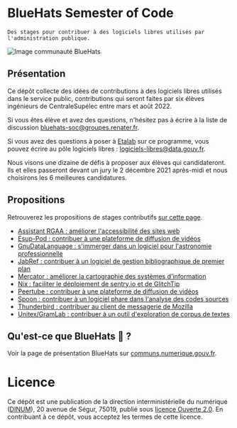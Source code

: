 # BlueHats Semester of Code

    Des stages pour contribuer à des logiciels libres utilisés par l'administration publique.

![Image communauté BlueHats](https://communs.numerique.gouv.fr/img/bluehats-communaute.jpg)

## Présentation

Ce dépôt collecte des idées de contributions à des logiciels libres
utilisés dans le service public, contributions qui seront faites par
six élèves ingénieurs de CentraleSupélec entre mars et août 2022.

Si vous êtes élève et avez des questions, n'hésitez pas à écrire à la
liste de discussion
[bluehats-soc@groupes.renater.fr](mailto:bluehats-soc@groupes.renater.fr).

Si vous avez des questions à poser à [Etalab](https://www.etalab.gouv.fr/) sur ce programme, vous pouvez écrire au pôle logiciels libres : [logiciels-libres@data.gouv.fr](mailto:logiciels-libres@data.gouv.fr).

Nous visons une dizaine de défis à proposer aux élèves qui candidateront.  Ils et elles passeront devant un jury
le 2 décembre 2021 après-midi et nous choisirons les 6 meilleures
candidatures.

## Propositions

Retrouverez les propositions de stages contributifs [sur cette
page](https://github.com/blue-hats/bluehats-soc/blob/main/propositions.md).

- [Assistant RGAA : améliorer l'accessibilité des sites web](https://github.com/blue-hats/bluehats-soc/blob/main/propositions.md#assistant-rgaa--am%C3%A9liorer-laccessibilit%C3%A9-des-sites-web)
- [Esup-Pod : contribuer à une plateforme de diffusion de vidéos](https://github.com/blue-hats/bluehats-soc/blob/main/propositions.md#esup-pod--contribuer-%C3%A0-une-plateforme-de-diffusion-de-vid%C3%A9os)
- [GnuDataLanguage : s'immerger dans un logiciel pour l'astronomie professionnelle](https://github.com/blue-hats/bluehats-soc/blob/main/propositions.md#gnudatalanguage--simmerger-dans-un-logiciel-pour-lastronomie-professionnelle)
- [JabRef : contribuer à un logiciel de gestion bibliographique de premier plan](https://github.com/blue-hats/bluehats-soc/blob/main/propositions.md#jabref--contribuer-%C3%A0-un-logiciel-de-gestion-bibliographique-de-premier-plan)
- [Mercator : améliorer la cartographie des systèmes d'information](https://github.com/blue-hats/bluehats-soc/blob/main/propositions.md#mercator--am%C3%A9liorer-la-cartographie-des-syst%C3%A8mes-dinformation)
- [Nix : faciliter le déploiement de sentry.io et de GlitchTip](https://github.com/blue-hats/bluehats-soc/blob/main/propositions.md#nix--faciliter-le-d%C3%A9ploiement-de-sentryio-et-de-glitchtip)
- [Peertube : contribuer à une plateforme de diffusion de vidéos](https://github.com/blue-hats/bluehats-soc/blob/main/propositions.md#peertube--contribuer-%C3%A0-une-plateforme-de-diffusion-de-vid%C3%A9os)
- [Spoon : contribuer à un logiciel phare dans l'analyse des codes sources](https://github.com/blue-hats/bluehats-soc/blob/main/propositions.md#spoon--contribuer-%C3%A0-un-logiciel-phare-dans-lanalyse-des-codes-sources)
- [Thunderbird : contribuer au client de messagerie de Mozilla](https://github.com/blue-hats/bluehats-soc/blob/main/propositions.md#thunderbird--contribuer-au-client-de-messagerie-de-mozilla)
- [Unitex/GramLab : contribuer à un outil d'exploration de corpus de textes](https://github.com/blue-hats/bluehats-soc/blob/main/propositions.md#unitexgramlab--contribuer-%C3%A0-un-outil-dexploration-de-corpus-de-textes)

## Qu'est-ce que BlueHats 🧢 ?

Voir la page de présentation BlueHats sur [communs.numerique.gouv.fr](https://communs.numerique.gouv.fr/bluehats/).

# Licence

Ce dépôt est une publication de la direction interministérielle du
numérique ([DINUM](https://www.numerique.gouv.fr/)), 20 avenue de Ségur, 75019, publié sous [licence
Ouverte 2.0](LICENSE.txt).  En contribuant à ce dépôt, vous acceptez les termes de
cette licence.

